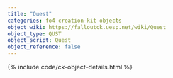 ```yaml
---
title: "Quest"
categories: fo4 creation-kit objects
object_wiki: https://falloutck.uesp.net/wiki/Quest
object_type: QUST
object_script: Quest
object_reference: false
---
```


{% include code/ck-object-details.html %}
